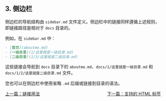 ## 3. 侧边栏

侧边栏的导航结构由 `sidebar.md` 文件定义。侧边栏中的链接同样遵循上述规则，即链接路径是相对于 `docs` 目录的。

例如，在 `sidebar.md` 中：

```markdown
- [首页](aboutme.md)
- [一级目录](1/这里就是一级目录.md)
- [二级目录](1/2/这里就是二级目录.md)
```

这些链接会导航到 `docs` 目录下的 `aboutme.md`、`docs/1/这里就是一级目录.md` 和 `docs/1/2/这里就是二级目录.md` 文件。

您也可以在侧边栏中使用省略 `.md` 后缀或链接到目录的语法。

<a href="教程/链接用法.md" style="float:left;">上一篇：链接用法</a>
<a href="教程/支持的 HTML 标签.md" style="float:right;">下一篇：支持的 HTML 标签</a>